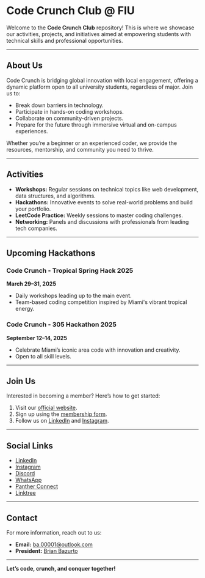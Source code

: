# Code Crunch Club @ FIU

Welcome to the **Code Crunch Club** repository! This is where we showcase our activities, projects, and initiatives aimed at empowering students with technical skills and professional opportunities.

---

## About Us
Code Crunch is bridging global innovation with local engagement, offering a dynamic platform open to all university students, regardless of major. Join us to:
- Break down barriers in technology.
- Participate in hands-on coding workshops.
- Collaborate on community-driven projects.
- Prepare for the future through immersive virtual and on-campus experiences.

Whether you’re a beginner or an experienced coder, we provide the resources, mentorship, and community you need to thrive.

---

## Activities
- **Workshops:** Regular sessions on technical topics like web development, data structures, and algorithms.
- **Hackathons:** Innovative events to solve real-world problems and build your portfolio.
- **LeetCode Practice:** Weekly sessions to master coding challenges.
- **Networking:** Panels and discussions with professionals from leading tech companies.

---

## Upcoming Hackathons
### Code Crunch - Tropical Spring Hack 2025
**March 29–31, 2025**
- Daily workshops leading up to the main event.
- Team-based coding competition inspired by Miami's vibrant tropical energy.

### Code Crunch - 305 Hackathon 2025
**September 12–14, 2025**
- Celebrate Miami’s iconic area code with innovation and creativity.
- Open to all skill levels.

---

## Join Us
Interested in becoming a member? Here’s how to get started:
1. Visit our [official website](https://go.fiu.edu/codecrunch).
2. Sign up using the [membership form](https://forms.office.com/r/JEbApqq0U9).
3. Follow us on [LinkedIn](https://www.linkedin.com/company/code-crunch-club/) and [Instagram](https://www.instagram.com/codecrunchclub/).

---

## Social Links
- [LinkedIn](https://www.linkedin.com/company/code-crunch-club/)
- [Instagram](https://www.instagram.com/codecrunchclub/)
- [Discord](https://forms.office.com/r/JEbApqq0U9)
- [WhatsApp](https://forms.office.com/r/M5itd5FK32)
- [Panther Connect](https://fiu.campuslabs.com/engage/organization/codecrunch)
- [Linktree](https://linktr.ee/CODE.CRUNCH)

---

## Contact
For more information, reach out to us:
- **Email:** [ba.00001@outlook.com](mailto:ba.00001@outlook.com)
- **President:** [Brian Bazurto](https://linkedin.com/in/IBA001)

---

**Let’s code, crunch, and conquer together!**
